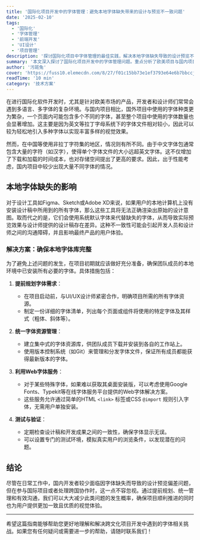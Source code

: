 ```yaml
---
title: '国际化项目开发中的字体管理：避免本地字体缺失带来的设计与预览不一致问题'
date: '2025-02-10'
tags:
  - '国际化'
  - '字体管理'
  - '前端开发'
  - 'UI设计'
  - '项目管理'
description: '探讨国际化项目中字体管理的最佳实践，解决本地字体缺失导致的设计预览不一致问题。'
summary: '本文深入探讨了国际化项目开发中的字体管理问题。重点分析了欧美项目与国内项目在字体使用上的差异，以及由于本地字体缺失可能导致的设计预览不一致问题。文章提供了完整的解决方案，包括前期字体需求规划、统一的字体资源管理、Web字体服务的应用以及相关的测试验证方法。通过这些实践指导，帮助开发团队建立更加可靠的字体管理体系，确保设计与开发过程的顺畅进行。'
author: '污斑兔'
cover: 'https://fuss10.elemecdn.com/8/27/f01c15bb73e1ef3793e64e6b7bbccjpeg.jpeg'
readTime: '10 min'
category: '技术方案'
---
```


在进行国际化软件开发时，尤其是针对欧美市场的产品，开发者和设计师们常常会遇到多语言、多字体的复杂环境。与国内项目相比，国外项目中使用的字体种类更为繁杂，一个页面内可能包含多个不同的字体，甚至整个项目中使用的字体数量也会显著增加。这主要是因为英文等拉丁字母系统下的字体文件相对较小，因此可以较为轻松地引入多种字体以实现丰富多样的视觉效果。

然而，在中国等使用非拉丁字符集的地区，情况则有所不同。由于中文字体包通常包含大量的字符（如汉字），使得单个字体文件的大小远超英文字体。这不仅增加了下载和加载的时间成本，也对存储空间提出了更高的要求。因此，出于性能考虑，国内项目中较少出现大量不同字体的情况。

## 本地字体缺失的影响

对于设计工具如Figma、Sketch或Adobe XD来说，如果用户的本地计算机上没有安装设计稿中所用到的所有字体，那么这些工具将无法正确渲染出原始的设计意图。取而代之的是，它们会使用系统默认字体来代替缺失的字体，从而导致实际预览效果与设计师提供的设计稿存在差异。这种不一致性可能会引起开发人员和设计师之间的沟通障碍，并且影响最终产品的用户体验。

### 解决方案：确保本地字体库完整

为了避免上述问题的发生，在项目初期就应该做好充分准备，确保团队成员的本地环境中已安装所有必要的字体。具体措施包括：

1. **提前规划字体需求**：

    * 在项目启动前，与UI/UX设计师紧密合作，明确项目所需的所有字体资源。
    * 制定一份详细的字体清单，列出每个页面或组件将使用的特定字体及其样式（粗体、斜体等）。
2. **统一字体资源管理**：

    * 建立集中式的字体资源库，供团队成员下载并安装到各自的工作站上。
    * 使用版本控制系统（如Git）来管理和分发字体文件，保证所有成员都能获得最新版本的字体。
3. **利用Web字体服务**：

    * 对于某些特殊字体，如果难以获取其桌面安装版，可以考虑使用Google Fonts、Typekit等在线字体服务平台提供的Web字体解决方案。
    * 这些服务允许通过简单的HTML `<link>`​ 标签或CSS `@import`​ 规则引入字体，无需用户单独安装。
4. **测试与验证**：

    * 定期检查设计稿和开发成果之间的一致性，确保字体显示无误。
    * 可以设置专门的测试环境，模拟真实用户的浏览条件，以发现潜在的问题。

## 结论

尽管在日常工作中，国内开发者较少面临因字体缺失而导致的设计预览偏差问题，但在参与国际项目或者处理跨国协作时，这一点不容忽视。通过提前规划、统一管理和有效沟通，我们可以大大减少此类问题的发生概率，确保项目顺利推进的同时也为用户提供更加一致且优质的视觉体验。

---

希望这篇指南能够帮助您更好地理解和解决跨文化项目开发中遇到的字体相关挑战。如果您有任何疑问或需要进一步的帮助，请随时联系我们！
